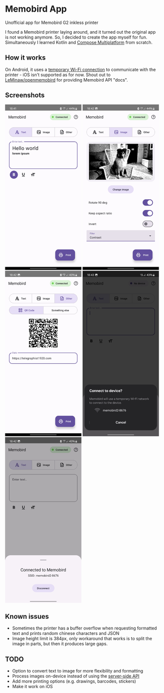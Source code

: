 # Memobird App

Unofficial app for Memobird G2 inkless printer

I found a Memobird printer laying around, and it turned out the original app is not working anymore. So, I decided to create the app myself for fun. 
Simultaneously I learned Kotlin and [Compose Multiplatform](https://www.jetbrains.com/lp/compose-multiplatform/) from scratch.

## How it works
On Android, it uses a [temporary Wi-Fi connection](https://developer.android.com/develop/connectivity/wifi/wifi-bootstrap) to communicate with the printer - iOS isn't supported as for now.
Shout out to [LeMinaw/openmemobird](https://github.com/LeMinaw/openmemobird) for providing Memobird API "docs".

## Screenshots

<p float="left">
  <img src="screenshots/text.jpg" width="250" />
  <img src="screenshots/image.jpg" width="250" />
  <img src="screenshots/qr.jpg" width="250" />
  <img src="screenshots/connect.jpg" width="250" />
  <img src="screenshots/connected.jpg" width="250" />
</p>

## Known issues
* Sometimes the printer has a buffer overflow when requesting formatted text and prints random chinese characters and JSON
* Image height limit is 384px, only workaround that works is to split the image in parts, but then it produces large gaps.

## TODO
* Option to convert text to image for more flexibility and formatting
* Process images on-device instead of using the [server-side API](server/app.py)
* Add more printing options (e.g. drawings, barcodes, stickers)
* Make it work on iOS